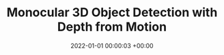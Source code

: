 ---
layout: post
title:  "Monocular 3D Object Detection with Depth from Motion"
date:   2022-01-01 00:00:03 +00:00
image: pubs/2022.DfM/teaser.png
categories: research
sub_fields: "3D Vision and Embodied Perception"
# author: ""
authors: "<u>Tai Wang</u>, <strong>Jiangmiao Pang</strong><sup>&dagger;</sup>, Dahua Lin"
venue: "European Conference on Computer Vision (ECCV)"
# page:
arxiv: https://arxiv.org/abs/2207.12988
# paper: 
code: https://github.com/Tai-Wang/Depth-from-Motion
# poster: pubs/2021.PGD/poster.jpeg
# video: 
# slide:
zhihu: https://zhuanlan.zhihu.com/p/552559901
bibtex: pubs/2022.DfM/bibtex.txt
highlight: Oral Presentation
---